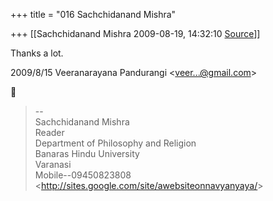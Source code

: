 +++
title = "016 Sachchidanand Mishra"

+++
[[Sachchidanand Mishra	2009-08-19, 14:32:10 [Source](https://groups.google.com/g/bvparishat/c/ruXtKgw1wzs)]]



Thanks a lot.  
  

2009/8/15 Veeranarayana Pandurangi \<[veer...@gmail.com]()\>  



> 
> > 
> > 
> > 
> >   
>   
> > 
> > 
> >   
> --  
> Sachchidanand Mishra  
> Reader  
> Department of Philosophy and Religion  
> Banaras Hindu University  
> Varanasi  
> Mobile--09450823808  
> \<<http://sites.google.com/site/awebsiteonnavyanyaya/>\>  
> > 
> > 

